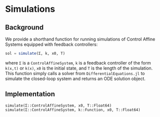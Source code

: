 # Simulations 

## Background
We provide a shorthand function for running simulations of Control Affine Systems equipped with feedback controllers:
```julia
sol = simulate(Σ, k, x0, T)
```
where `Σ` is a `ControlAffineSystem`, `k` is a feedback controller of the form `k(x,t)` or `k(x)`, `x0` is the initial state, and `T` is the length of the simulation. This function simply calls a solver from `DifferentialEquations.jl` to simulate the closed-loop system and returns an ODE solution object.

## Implementation
```@docs
simulate(Σ::ControlAffineSystem, x0, T::Float64)
simulate(Σ::ControlAffineSystem, k::Function, x0, T::Float64)
```